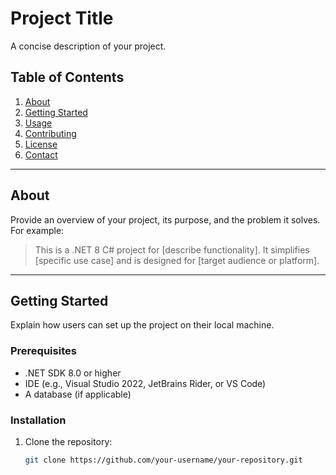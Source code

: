 # Project Title

A concise description of your project.

## Table of Contents

1. [About](#about)
2. [Getting Started](#getting-started)
3. [Usage](#usage)
4. [Contributing](#contributing)
5. [License](#license)
6. [Contact](#contact)

---

## About

Provide an overview of your project, its purpose, and the problem it solves. For example:

> This is a .NET 8 C# project for [describe functionality]. It simplifies [specific use case] and is designed for [target audience or platform].

---

## Getting Started

Explain how users can set up the project on their local machine.

### Prerequisites

- .NET SDK 8.0 or higher  
- IDE (e.g., Visual Studio 2022, JetBrains Rider, or VS Code)  
- A database (if applicable)

### Installation

1. Clone the repository:
   ```bash
   git clone https://github.com/your-username/your-repository.git